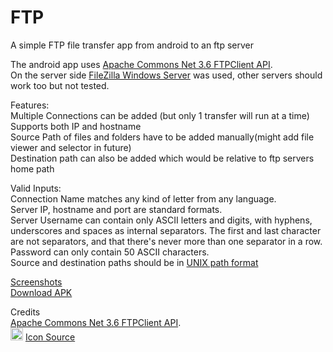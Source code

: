 # FTP
A simple FTP file transfer app from android to an ftp server

The android app uses [Apache Commons Net 3.6 FTPClient API](https://commons.apache.org/proper/commons-net/apidocs/org/apache/commons/net/ftp/FTPClient.html).  
On the server side [FileZilla Windows Server](https://filezilla-project.org/) was used, other servers should work too but not tested.  
  
Features:   
Multiple Connections can be added (but only 1 transfer will run at a time)  
Supports both IP and hostname  
Source Path of files and folders have to be added manually(might add file viewer and selector in future)  
Destination path can also be added which would be relative to ftp servers home path  

Valid Inputs:  
Connection Name matches any kind of letter from any language.  
Server IP, hostname and port are standard formats.  
Server Username can contain only ASCII letters and digits, with hyphens, underscores and spaces as internal separators. The first and last character are not separators, and that there's never more than one separator in a row.  
Password can only contain 50 ASCII characters.  
Source and destination paths should be in [UNIX path format](https://en.wikipedia.org/wiki/Path_(computing)#Unix_style)   

[Screenshots](https://github.com/agnostic-apollo/FTP/tree/master/screenshots)  
[Download APK](https://github.com/agnostic-apollo/FTP/releases)  

Credits  
 [Apache Commons Net 3.6 FTPClient API](https://commons.apache.org/proper/commons-net/apidocs/org/apache/commons/net/ftp/FTPClient.html).  
<img src="https://github.com/agnostic-apollo/FTP/blob/master/app/src/main/res/mipmap-xxxhdpi/ic_launcher.png" width="20"> [Icon Source](http://www.egermeier.com/wp-content/uploads/2014/06/git-ftp-icon-150x150.png)   
